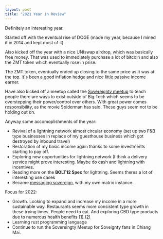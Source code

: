 ```yaml
---
layout: post
title: "2021 Year in Review"
---
```


Definitely an interesting year.

Started off with the eventual rise of DOGE (made my year, because I mined it in 2014 and kept most of it).

Also kicked off the year with a nice UNIswap airdrop, which was basically free money. That was used to immediately purchase a lot of bitcoin and also the ZMT token which eventually rose in prise.

The ZMT token, eventually ended up closing to the same price as it was at the top.  It's been a good inflation hedge and nice little passive income earner.

Have also kicked off a meetup called the [Sovereignty meetup](https://matrix.to/#/%23sovereignty:matrix.nolim1t.co
) to teach people there are ways to exist outside of Big Tech which seems to be overstepping their power/control over others. With great power comes responsibility, as the movie Spiderman has said. These guys seem not to be holding out on.

Anyway some accomoplishments of the year:

* Revival of a lightning network almost circular economy (set up two F&B type businesses in replace of my guesthouse business which got destroyed by inbound travel)
* Restoration of my basic income again thanks to some investments starting to pay off.
* Exploring new opportunities for lightning network (I think a delivery service might prove interesting. Maybe do cash and lightning with incentives.
* Reading more on the **BOLT12 Spec** for lightning. Seems theres a lot of interesting use cases
* Became [messaging sovereign](https://nolim1t.co/2021/10/12/enter-the-matrix.html), with my own matrix instance.

Focus for 2022:

* Growth. Looking to expand and increase my income in a more sustainable way. Restaurants seems more consistent type growth in these trying times. People need to eat. And exploring CBD type products due to numerous health benefits [(1)](https://www.cbdoil.org/cbd-benefits/) [(2)](https://www.studyfinds.org/cbd-covid-19-prevent-lung-damage/)
* Learning rust programming language
* Continue to run the Sovereingty Meetup for Soveignty fans in Chiang Mai.


